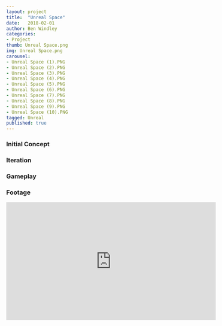 ```yaml
---
layout: project
title:  "Unreal Space"
date:   2018-02-01
author: Ben Windley
categories:
- Project
thumb: Unreal Space.png
img: Unreal Space.png
carousel:
- Unreal Space (1).PNG
- Unreal Space (2).PNG
- Unreal Space (3).PNG
- Unreal Space (4).PNG
- Unreal Space (5).PNG
- Unreal Space (6).PNG
- Unreal Space (7).PNG
- Unreal Space (8).PNG
- Unreal Space (9).PNG
- Unreal Space (10).PNG
tagged: Unreal
published: true
---
```


### Initial Concept



### Iteration



### Gameplay



### Footage

<p style="text-align: center">
<iframe width="560" height="315" src="https://www.youtube.com/embed/KiVcwvnPc9s?rel=0&amp;showinfo=0" frameborder="0" allow="autoplay; encrypted-media" allowfullscreen></iframe>
</p>